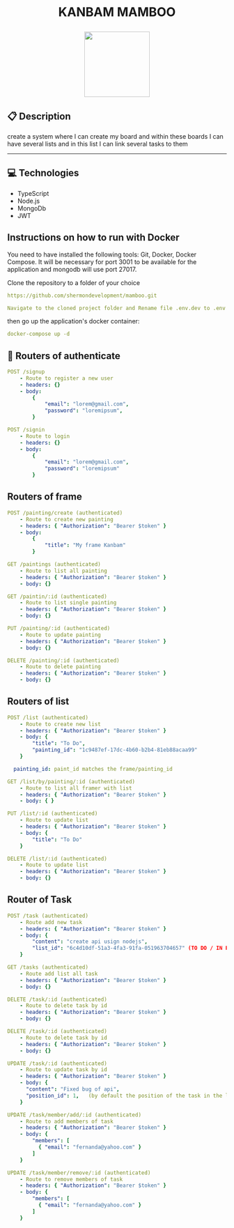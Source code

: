 # <p align = "center"> KANBAM MAMBOO </p>

<p align="center">
   <img src="https://mamboo.co.ao/images/logo/logo-dark.png" width="150"/>
</p>

## :clipboard: Description

create a system where I can create my board and within these boards I can have several lists and in this list I can link several tasks to them

---

## :computer: Technologies

- TypeScript
- Node.js
- MongoDb
- JWT

## Instructions on how to run with Docker

<p>
  You need to have installed the following tools: Git, Docker, Docker Compose. It will be necessary for port 3001 to be available for the application and mongodb will use port 27017.
</p>

<p> 
 Clone the repository to a folder of your choice
<p/>

```yml
https://github.com/shermondevelopment/mamboo.git
```

```yml
Navigate to the cloned project folder and Rename file .env.dev to .env
```

<p>
 then go up the application's docker container:
</p>

```yml
docker-compose up -d
```

## :rocket: Routers of authenticate

```yml
POST /signup
    - Route to register a new user
    - headers: {}
    - body:
        {
            "email": "lorem@gmail.com",
            "password": "loremipsum",
        }
```

```yml
POST /signin
    - Route to login
    - headers: {}
    - body:
        {
            "email": "lorem@gmail.com",
            "password": "loremipsum"
        }
```

## Routers of frame

```yml
POST /painting/create (authenticated)
    - Route to create new painting
    - headers: { "Authorization": "Bearer $token" }
    - body:
        {
            "title": "My frame Kanbam"
        }
```

```yml
GET /paintings (authenticated)
    - Route to list all painting
    - headers: { "Authorization": "Bearer $token" }
    - body: {}
```

```yml
GET /paintin/:id (authenticated)
    - Route to list single painting
    - headers: { "Authorization": "Bearer $token" }
    - body: {}
```

```yml
PUT /painting/:id (authenticated)
    - Route to update painting
    - headers: { "Authorization": "Bearer $token" }
    - body: {}
```

```yml
DELETE /painting/:id (authenticated)
    - Route to delete painting
    - headers: { "Authorization": "Bearer $token" }
    - body: {}
```

## Routers of list

```yml
POST /list (authenticated)
    - Route to create new list
    - headers: { "Authorization": "Bearer $token" }
    - body: {
        "title": "To Do",
        "painting_id": "1c9487ef-17dc-4b60-b2b4-81eb88acaa99"
    }

  painting_id: paint_id matches the frame/painting_id
```

```yml
GET /list/by/painting/:id (authenticated)
    - Route to list all framer with list
    - headers: { "Authorization": "Bearer $token" }
    - body: { }
```

```yml
PUT /list/:id (authenticated)
    - Route to update list
    - headers: { "Authorization": "Bearer $token" }
    - body: {
        "title": "To Do"
    }
```

```yml
DELETE /list/:id (authenticated)
    - Route to update list
    - headers: { "Authorization": "Bearer $token" }
    - body: {}
```

## Router of Task

```yml
POST /task (authenticated)
    - Route add new task
    - headers: { "Authorization": "Bearer $token" }
    - body: {
        "content": "create api usign nodejs",
        "list_id": "6c4d10df-51a3-4fa3-91fa-051963704657" (TO DO / IN PROGRESS / Done)
    }
```

```yml
GET /tasks (authenticated)
    - Route add list all task
    - headers: { "Authorization": "Bearer $token" }
    - body: {}
```

```yml
DELETE /task/:id (authenticated)
    - Route to delete task by id
    - headers: { "Authorization": "Bearer $token" }
    - body: {}
```

```yml
DELETE /task/:id (authenticated)
    - Route to delete task by id
    - headers: { "Authorization": "Bearer $token" }
    - body: {}
```

```yml
UPDATE /task/:id (authenticated)
    - Route to update task by id
    - headers: { "Authorization": "Bearer $token" }
    - body: {
      "content": "Fixed bug of api",
      "position_id": 1,   (by default the position of the task in the list is zero)
    }
```

```yml
UPDATE /task/member/add/:id (authenticated)
    - Route to add members of task
    - headers: { "Authorization": "Bearer $token" }
    - body: {
        "members": [
          { "email": "fernanda@yahoo.com" }
        ]
    }
```

```yml
UPDATE /task/member/remove/:id (authenticated)
    - Route to remove members of task
    - headers: { "Authorization": "Bearer $token" }
    - body: {
        "members": [
          { "email": "fernanda@yahoo.com" }
        ]
    }
```
